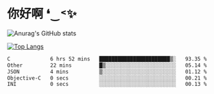 # 你好啊 ❛‿˂✨

![Anurag's GitHub stats](https://github-readme-stats.vercel.app/api?username=ZombieFly&count_private=true&show_icons=true)

[![Top Langs](https://github-readme-stats.vercel.app/api/top-langs/?username=ZombieFly&layout=compact&count_private=true&hide=Ruby,makefile)](https://github.com/anuraghazra/github-readme-stats)

<!--START_SECTION:waka-->

```txt
C             6 hrs 52 mins   ███████████████████████▒░   93.35 %
Other         22 mins         █▒░░░░░░░░░░░░░░░░░░░░░░░   05.14 %
JSON          4 mins          ▒░░░░░░░░░░░░░░░░░░░░░░░░   01.12 %
Objective-C   0 secs          ░░░░░░░░░░░░░░░░░░░░░░░░░   00.21 %
INI           0 secs          ░░░░░░░░░░░░░░░░░░░░░░░░░   00.13 %
```

<!--END_SECTION:waka-->
